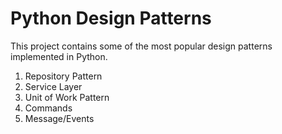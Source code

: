 # Python Design Patterns

This project contains some of the most popular design patterns implemented in Python. 

1. Repository Pattern
2. Service Layer 
3. Unit of Work Pattern
4. Commands
5. Message/Events